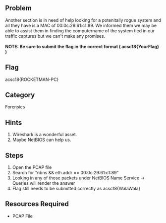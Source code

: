 ## Problem
Another section is in need of help looking for a potenitally rogue system and all they have is a MAC of 00:0c:29:61:c1:89. We informed them we may be able to assist them in finding the computername of the system tied in our traffic captures but we can't make any promises.<br><br>
**NOTE:  Be sure to submit the flag in the correct format ( acsc18{YourFlag} )**

## Flag
acsc18{ROCKETMAN-PC}

## Category
Forensics

## Hints
1. Wireshark is a wonderful asset.
1. Maybe NetBIOS can help us.

## Steps
1. Open the PCAP file
1. Search for "nbns && eth.addr == 00:0c:29:61:c1:89"
1. Looking in any of those packets under NetBIOS Name Service -> Queries will render the answer
1. Flag still needs to be submitted correctly as acsc18{WalaWala}

## Resources Required
* PCAP File
